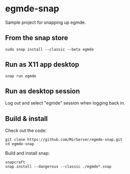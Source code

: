 # egmde-snap

Sample project for snapping up egmde.

## From the snap store

    sudo snap install --classic --beta egmde

## Run as X11 app desktop

    snap run egmde

## Run as desktop session

Log out and select "egmde" session when logging back in.

## Build & install

Check out the code:

    git clone https://github.com/MirServer/egmde-snap.git
    cd egmde-snap

Build and install snap:

    snapcraft 
    snap install --dangerous --classic ./egmde*.snap
